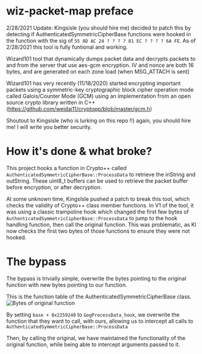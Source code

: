 
# wiz-packet-map preface
2/28/2021 Update: Kingsisle (you should hire me) decided to patch this by detecting if AuthenticatedSymmetricCipherBase functions were hooked in the function with the sig of `55 8D AC 24 ? ? ? ? 81 EC ? ? ? ? 6A FE`. As of 2/28/2021 this tool is fully funtional and working.

Wizard101 tool that dynamically dumps packet data and decrypts packets to and from the server that use aes-gcm encryption. IV and nonce are both 16 bytes, and are generated on each zone load (when MSG_ATTACH is sent)

Wizard101 has very recently (11/18/2020) started encrypting important packets using a symmetric-key cryptographic block cipher operation mode called Galois/Counter Mode (GCM) using an implementation from an open source crypto library written in C++ (https://github.com/weidai11/cryptopp/blob/master/gcm.h) 

Shoutout to Kingsisle (who is lurking on this repo !!) again, you should hire me! I will write you better security.

# How it's done & what broke?
This project hooks a function in Crypto++ called `AuthenticatedSymmetricCipherBase::ProcessData` to retrieve the inString and outString. These uint8_t buffers can be used to retrieve the packet buffer before encryption, or after decryption.

At some unknown time, KingsIsle pushed a patch to break this tool, which checks the validity of Crypto++ class member functions. In V1 of the tool, it was using a classic trampoline hook which changed the first few bytes of `AuthenticatedSymmetricCipherBase::ProcessData` to jump to the hook handling function, then call the original function. This was problematic, as KI now checks the first two bytes of those functions to ensure they were not hooked.

# The bypass
The bypass is trivially simple, overwrite the bytes pointing to the original function with new bytes pointing to our function.

This is the function table of the AuthenticatedSymmetricCipherBase class.
![Bytes of original function](https://i.imgur.com/CEhqNRk.png)

By setting `base + 0x2259240` to `&ogProcessData_hook`, we overwrite the function that they want to call, with ours, allowing us to intercept all calls to `AuthenticatedSymmetricCipherBase::ProcessData`

Then, by calling the original, we have maintained the functionality of the original function, while being able to intercept arguments passed to it.
